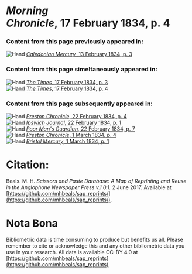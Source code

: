 # *Morning Chronicle*, 17 February 1834, p. 4  
  
### Content from this page previously appeared in:  
![Hand](http://scissorsandpaste.net/wp-content/uploads/2017/06/smallhandpointer.png) [*Caledonian Mercury*, 13 February 1834, p. 3](https://mhbeals.github.io/sap_html/Caledonian-Mercury/Caledonian-Mercury-13-February-1834-p-3)  
  
### Content from this page simeltaneously appeared in:  
![Hand](http://scissorsandpaste.net/wp-content/uploads/2017/06/smallhandpointer.png) [*The Times*, 17 February 1834, p. 3](https://mhbeals.github.io/sap_html/The-Times/The-Times-17-February-1834-p-3)  
![Hand](http://scissorsandpaste.net/wp-content/uploads/2017/06/smallhandpointer.png) [*The Times*, 17 February 1834, p. 4](https://mhbeals.github.io/sap_html/The-Times/The-Times-17-February-1834-p-4)  
  
### Content from this page subsequently appeared in:  
![Hand](http://scissorsandpaste.net/wp-content/uploads/2017/06/smallhandpointer.png) [*Preston Chronicle*, 22 February 1834, p. 4](https://mhbeals.github.io/sap_html/Preston-Chronicle/Preston-Chronicle-22-February-1834-p-4)  
![Hand](http://scissorsandpaste.net/wp-content/uploads/2017/06/smallhandpointer.png) [*Ipswich Journal*, 22 February 1834, p. 1](https://mhbeals.github.io/sap_html/Ipswich-Journal/Ipswich-Journal-22-February-1834-p-1)  
![Hand](http://scissorsandpaste.net/wp-content/uploads/2017/06/smallhandpointer.png) [*Poor Man's Guardian*, 22 February 1834, p. 7](https://mhbeals.github.io/sap_html/Poor-Man's-Guardian/Poor-Man's-Guardian-22-February-1834-p-7)  
![Hand](http://scissorsandpaste.net/wp-content/uploads/2017/06/smallhandpointer.png) [*Preston Chronicle*, 1 March 1834, p. 4](https://mhbeals.github.io/sap_html/Preston-Chronicle/Preston-Chronicle-1-March-1834-p-4)  
![Hand](http://scissorsandpaste.net/wp-content/uploads/2017/06/smallhandpointer.png) [*Bristol Mercury*, 1 March 1834, p. 1](https://mhbeals.github.io/sap_html/Bristol-Mercury/Bristol-Mercury-1-March-1834-p-1)  


# Citation: 

Beals. M. H. *Scissors and Paste Database: A Map of Reprinting and Reuse in the Anglophone Newspaper Press v.1.0.1.* 2 June 2017. Available at [https://github.com/mhbeals/sap_reprints/](https://github.com/mhbeals/sap_reprints/). 

# Nota Bona

Bibliometric data is time consuming to produce but benefits us all. Please remember to cite or acknowledge this and any other bibliometric data you use in your research. All data is available CC-BY 4.0 at [https://github.com/mhbeals/sap_reprints](https://github.com/mhbeals/sap_reprints)
